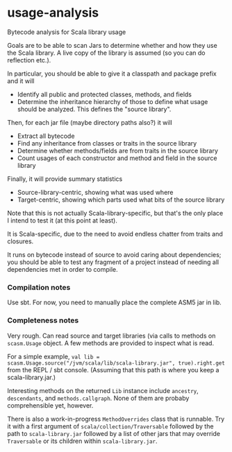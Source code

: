 usage-analysis
==============

Bytecode analysis for Scala library usage

Goals are to be able to scan Jars to determine whether and how they use the Scala library.  A live copy of the library is assumed (so you can do reflection etc.).

In particular, you should be able to give it a classpath and package prefix and it will
 * Identify all public and protected classes, methods, and fields
 * Determine the inheritance hierarchy of those
to define what usage should be analyzed.  This defines the "source library".
 
Then, for each jar file (maybe directory paths also?) it will
 * Extract all bytecode
 * Find any inheritance from classes or traits in the source library
 * Determine whether methods/fields are from traits in the source library
 * Count usages of each constructor and method and field in the source library

Finally, it will provide summary statistics
 * Source-library-centric, showing what was used where
 * Target-centric, showing which parts used what bits of the source library

Note that this is not actually Scala-library-specific, but that's the only place I intend to test it (at this point at least).

It is Scala-specific, due to the need to avoid endless chatter from traits and closures.

It runs on bytecode instead of source to avoid caring about dependencies; you should be able to test any fragment of a project instead of needing all dependencies met in order to compile.

### Compilation notes

Use sbt.  For now, you need to manually place the complete ASM5 jar in lib.

### Completeness notes

Very rough.  Can read source and target libraries (via calls to methods on `scasm.Usage` object.  A few methods are provided to inspect what is read.

For a simple example, `val lib = scasm.Usage.source("/jvm/scala/lib/scala-library.jar", true).right.get` from the REPL / sbt console.  (Assuming that this path is where you keep a scala-library.jar.)

Interesting methods on the returned `Lib` instance include `ancestry`, `descendants`, and `methods.callgraph`.  None of them are probaby comprehensible yet, however.

There is also a work-in-progress `MethodOverrides` class that is runnable.
Try it with a first argument of `scala/collection/Traversable` followed by
the path to `scala-library.jar` followed by a list of other jars that may
override `Traversable` or its children within `scala-library.jar`.
